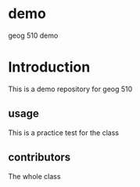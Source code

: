 # demo
geog 510 demo

# Introduction

This is a demo repository for geog 510

## usage
This is a practice test for the class

## contributors
The whole class 
